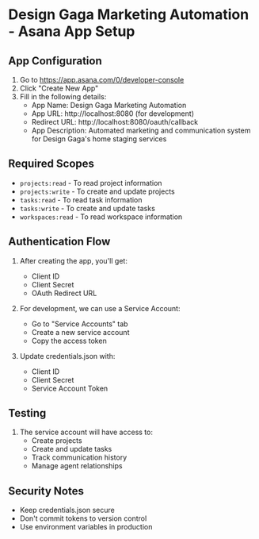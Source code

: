 # Design Gaga Marketing Automation - Asana App Setup

## App Configuration
1. Go to https://app.asana.com/0/developer-console
2. Click "Create New App"
3. Fill in the following details:
   - App Name: Design Gaga Marketing Automation
   - App URL: http://localhost:8080 (for development)
   - Redirect URL: http://localhost:8080/oauth/callback
   - App Description: Automated marketing and communication system for Design Gaga's home staging services

## Required Scopes
- `projects:read` - To read project information
- `projects:write` - To create and update projects
- `tasks:read` - To read task information
- `tasks:write` - To create and update tasks
- `workspaces:read` - To read workspace information

## Authentication Flow
1. After creating the app, you'll get:
   - Client ID
   - Client Secret
   - OAuth Redirect URL

2. For development, we can use a Service Account:
   - Go to "Service Accounts" tab
   - Create a new service account
   - Copy the access token

3. Update credentials.json with:
   - Client ID
   - Client Secret
   - Service Account Token

## Testing
1. The service account will have access to:
   - Create projects
   - Create and update tasks
   - Track communication history
   - Manage agent relationships

## Security Notes
- Keep credentials.json secure
- Don't commit tokens to version control
- Use environment variables in production
